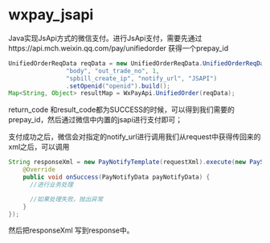 # wxpay_jsapi
Java实现JsApi方式的微信支付。进行JsApi支付，需要先通过https://api.mch.weixin.qq.com/pay/unifiedorder    获得一个prepay_id

```java
UnifiedOrderReqData reqData = new UnifiedOrderReqData.UnifiedOrderReqDataBuilder("appid", "mch_id",
                "body", "out_trade_no", 1, 
                "spbill_create_ip", "notify_url", "JSAPI")
                .setOpenid("openid").build();
Map<String, Object> resultMap = WxPayApi.UnifiedOrder(reqData);
```
return_code 和result_code都为SUCCESS的时候，可以得到我们需要的prepay_id，然后通过微信中内置的jsapi进行支付即可；

支付成功之后，微信会对指定的notify_url进行调用我们从request中获得传回来的xml之后，可以调用
```java
String responseXml = new PayNotifyTemplate(requestXml).execute(new PaySuccessCallBack() {
    @Override
    public void onSuccess(PayNotifyData payNotifyData) {
      //进行业务处理

      //如果处理失败，抛出异常
    }
});
```
然后把responseXml 写到response中。
